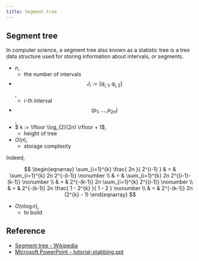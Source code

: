 ```yaml
---
title: Segment tree
---
```


## Segment tree
In computer science, a segment tree also known as a statistic tree is a tree data structure used for storing information about intervals, or segments.

* $n$,
    * the number of intervals
* $$J_{i} := [q_{i,1}, q_{i,2}]$$,
    * $i$-th interval
* $$(p_{1}, \ldots, p_{2n})$$,
* $ k := \lfloor \log_{2}(2n) \rfloor + 1$,
    * height of tree
* $O(n)$,
    * storage complexity

Indeed,

$$
\begin{eqnarray}
    \sum_{i=1}^{k}
        \frac{
            2n
        }{
            2^{i-1}
        }
    & = &
        \sum_{i=1}^{k}
            2n
            2^{-(i-1)}
    \nonumber
    \\
    & = &
        \sum_{i=1}^{k}
            2n
            2^{(i-1)-(k-1)}
    \nonumber
    \\
    & = &
        2^{-(k-1)}
        2n
        \sum_{i=1}^{k}
            2^{(i-1)}
    \nonumber
    \\
    & = &
        2^{-(k-1)}
        2n
        \frac{
            1 - 2^{k}
        }{
            1 - 2
        }
    \nonumber
    \\
    & = &
        2^{-(k-1)}
        2n
        (2^{k} - 1)
\end{eqnarray}
$$


* $O(n \log n)$,
    * to build

## Reference
* [Segment tree - Wikipedia](https://en.wikipedia.org/wiki/Segment_tree)
* [Microsoft PowerPoint - tutorial-stabbing.ppt](http://www.cs.nthu.edu.tw/~wkhon/ds/ds10/tutorial/tutorial6.pdf)
